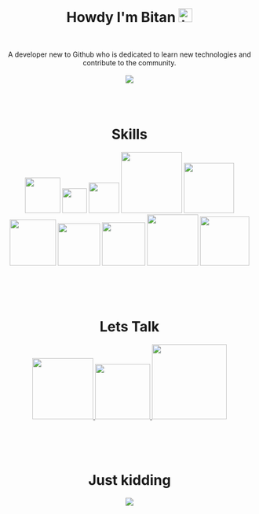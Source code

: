 <h1 align="center">
 Howdy I'm Bitan <img src="https://user-images.githubusercontent.com/1303154/88677602-1635ba80-d120-11ea-84d8-d263ba5fc3c0.gif" width="28px" alt="hi" border-radius="50%">
</h1>
<br>

<p align="center">
  A developer new to Github who is dedicated to learn new technologies and contribute to the community. 
<br>
  <br>
<img src="https://media.giphy.com/media/l0HlNaQ6gWfllcjDO/giphy.gif" >
</p>

<br>
<br>

<h1 align="center">Skills</h2>

<p align="center">
<img  src="https://user-images.githubusercontent.com/53335079/122720956-b727e980-d28d-11eb-9eab-ed0fb38ef7c2.png" width="72"/>
 
<img  src="https://user-images.githubusercontent.com/53335079/122716618-200c6300-d288-11eb-8be8-cfb5c6334499.png" width="50"/>
 
 <img  src="https://user-images.githubusercontent.com/53335079/122716900-7d081900-d288-11eb-97fd-feaf85180711.png" width="62"/>
 
<img  src="https://user-images.githubusercontent.com/53335079/122715959-4978bf00-d287-11eb-83e8-c172bd77bdf9.png" width="124"/>
 
<img  src="https://user-images.githubusercontent.com/53335079/122721292-1c7bda80-d28e-11eb-9dd1-c808dca7096b.png" width="102"/>
 
<img  src="https://user-images.githubusercontent.com/53335079/122716950-901ae900-d288-11eb-905f-338448976bba.png" width="94"/>
 
<img  src="https://user-images.githubusercontent.com/53335079/122717165-dc662900-d288-11eb-8a95-c023ef19c565.png" width="86"/>
 
<img  src="https://user-images.githubusercontent.com/53335079/122717262-fd2e7e80-d288-11eb-8543-0ff1c8d7a883.png" width="88"/>

<img  src="https://user-images.githubusercontent.com/53335079/122721166-f8b89480-d28d-11eb-8b08-9f0ea99fd31f.png" width="104"/>
 
 <img  src="https://user-images.githubusercontent.com/53335079/122719509-e3db0180-d28b-11eb-9acd-c709f257150b.png" width="100"/>
 


</p>


<br>
<br>
<br>

<h1 align="center">Lets Talk</h1>

<p align="center">

  <a href="https://www.linkedin.com/in/bitan-banerjee">
<img  src="https://user-images.githubusercontent.com/53335079/122721925-ce1b0b80-d28e-11eb-8acb-3a6f73298c3f.png" width="124"/>
  </a>

  <a href="mailto:bitanbanerjee06@gmail.com">
<img  src="https://user-images.githubusercontent.com/53335079/122721746-a6c43e80-d28e-11eb-8a88-de6e5312c64a.png" width="112"/>
  </a>
  
  
<a href="https://t.me/Bitan_Banerjee_Official" >
<img   src="https://user-images.githubusercontent.com/53335079/122722102-f86cc900-d28e-11eb-9d0d-f97d102791e3.png" width="152"/>
  </a>
</p>

<br>
<br>
<br>

<h1 align="center">Just kidding</h2>
<p align="center"><img src="https://readme-jokes.vercel.app/api"/></p>

